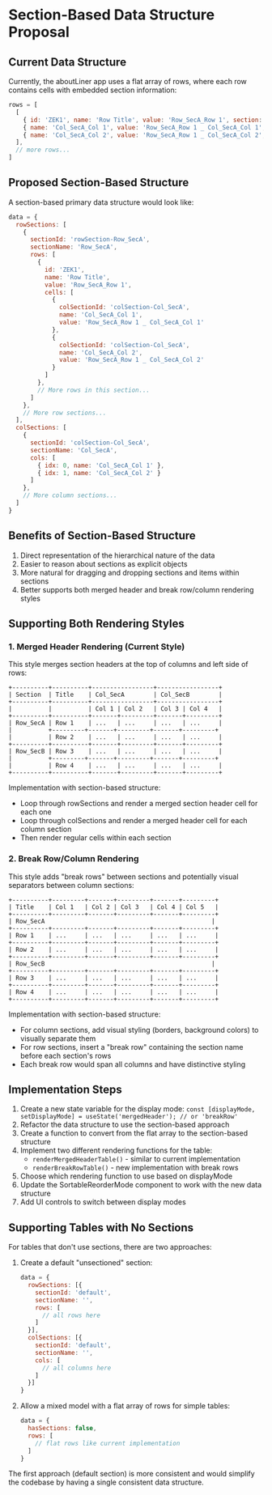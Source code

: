 # Section-Based Data Structure Proposal

## Current Data Structure
Currently, the aboutLiner app uses a flat array of rows, where each row contains cells with embedded section information:

```javascript
rows = [
  [
    { id: 'ZEK1', name: 'Row Title', value: 'Row_SecA_Row 1', section: { sectionId: 'rowSection-Row_SecA', sectionName: 'Row_SecA' } },
    { name: 'Col_SecA_Col 1', value: 'Row_SecA_Row 1 _ Col_SecA_Col 1', section: { sectionId: 'colSection-Col_SecA', sectionName: 'Col_SecA' } },
    { name: 'Col_SecA_Col 2', value: 'Row_SecA_Row 1 _ Col_SecA_Col 2', section: { sectionId: 'colSection-Col_SecA', sectionName: 'Col_SecA' } }
  ],
  // more rows...
]
```

## Proposed Section-Based Structure

A section-based primary data structure would look like:

```javascript
data = {
  rowSections: [
    {
      sectionId: 'rowSection-Row_SecA',
      sectionName: 'Row_SecA',
      rows: [
        {
          id: 'ZEK1',
          name: 'Row Title',
          value: 'Row_SecA_Row 1',
          cells: [
            {
              colSectionId: 'colSection-Col_SecA',
              name: 'Col_SecA_Col 1',
              value: 'Row_SecA_Row 1 _ Col_SecA_Col 1'
            },
            {
              colSectionId: 'colSection-Col_SecA',
              name: 'Col_SecA_Col 2',
              value: 'Row_SecA_Row 1 _ Col_SecA_Col 2'
            }
          ]
        },
        // More rows in this section...
      ]
    },
    // More row sections...
  ],
  colSections: [
    {
      sectionId: 'colSection-Col_SecA',
      sectionName: 'Col_SecA',
      cols: [
        { idx: 0, name: 'Col_SecA_Col 1' },
        { idx: 1, name: 'Col_SecA_Col 2' }
      ]
    },
    // More column sections...
  ]
}
```

## Benefits of Section-Based Structure

1. Direct representation of the hierarchical nature of the data
2. Easier to reason about sections as explicit objects
3. More natural for dragging and dropping sections and items within sections
4. Better supports both merged header and break row/column rendering styles

## Supporting Both Rendering Styles

### 1. Merged Header Rendering (Current Style)

This style merges section headers at the top of columns and left side of rows:

```
+----------+----------+-----------------+-----------------+
| Section  | Title    | Col_SecA        | Col_SecB        |
+----------+----------+-----------------+-----------------+
|          |          | Col 1 | Col 2   | Col 3 | Col 4   |
+----------+----------+-------+---------+-------+---------+
| Row_SecA | Row 1    | ...   | ...     | ...   | ...     |
|          +---------+-------+---------+-------+---------+
|          | Row 2    | ...   | ...     | ...   | ...     |
+----------+----------+-------+---------+-------+---------+
| Row_SecB | Row 3    | ...   | ...     | ...   | ...     |
|          +---------+-------+---------+-------+---------+
|          | Row 4    | ...   | ...     | ...   | ...     |
+----------+----------+-------+---------+-------+---------+
```

Implementation with section-based structure:
- Loop through rowSections and render a merged section header cell for each one
- Loop through colSections and render a merged header cell for each column section
- Then render regular cells within each section

### 2. Break Row/Column Rendering

This style adds "break rows" between sections and potentially visual separators between column sections:

```
+----------+---------+-------+---------+-------+---------+
| Title    | Col 1   | Col 2 | Col 3   | Col 4 | Col 5   |
+----------+---------+-------+---------+-------+---------+
| Row_SecA                                              |
+----------+---------+-------+---------+-------+---------+
| Row 1    | ...     | ...   | ...     | ...   | ...     |
+----------+---------+-------+---------+-------+---------+
| Row 2    | ...     | ...   | ...     | ...   | ...     |
+----------+---------+-------+---------+-------+---------+
| Row_SecB                                              |
+----------+---------+-------+---------+-------+---------+
| Row 3    | ...     | ...   | ...     | ...   | ...     |
+----------+---------+-------+---------+-------+---------+
| Row 4    | ...     | ...   | ...     | ...   | ...     |
+----------+---------+-------+---------+-------+---------+
```

Implementation with section-based structure:
- For column sections, add visual styling (borders, background colors) to visually separate them
- For row sections, insert a "break row" containing the section name before each section's rows
- Each break row would span all columns and have distinctive styling

## Implementation Steps

1. Create a new state variable for the display mode: `const [displayMode, setDisplayMode] = useState('mergedHeader'); // or 'breakRow'`
2. Refactor the data structure to use the section-based approach
3. Create a function to convert from the flat array to the section-based structure
4. Implement two different rendering functions for the table:
   - `renderMergedHeaderTable()` - similar to current implementation
   - `renderBreakRowTable()` - new implementation with break rows
5. Choose which rendering function to use based on displayMode
6. Update the SortableReorderMode component to work with the new data structure
7. Add UI controls to switch between display modes

## Supporting Tables with No Sections

For tables that don't use sections, there are two approaches:

1. Create a default "unsectioned" section:
   ```javascript
   data = {
     rowSections: [{
       sectionId: 'default',
       sectionName: '',
       rows: [
         // all rows here
       ]
     }],
     colSections: [{
       sectionId: 'default',
       sectionName: '',
       cols: [
         // all columns here
       ]
     }]
   }
   ```

2. Allow a mixed model with a flat array of rows for simple tables:
   ```javascript
   data = {
     hasSections: false,
     rows: [
       // flat rows like current implementation
     ]
   }
   ```

The first approach (default section) is more consistent and would simplify the codebase by having a single consistent data structure.
